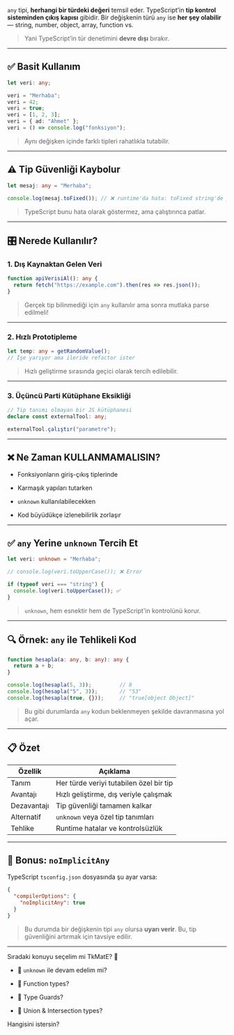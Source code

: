 
`any` tipi, **herhangi bir türdeki değeri** temsil eder. TypeScript’in **tip kontrol sisteminden çıkış kapısı** gibidir. Bir değişkenin türü `any` ise **her şey olabilir** — string, number, object, array, function vs.

> Yani TypeScript’in tür denetimini **devre dışı** bırakır.

---

## ✅ Basit Kullanım

```ts
let veri: any;

veri = "Merhaba";
veri = 42;
veri = true;
veri = [1, 2, 3];
veri = { ad: "Ahmet" };
veri = () => console.log("fonksiyon");
```

> Aynı değişken içinde farklı tipleri rahatlıkla tutabilir.

---

## ⚠️ Tip Güvenliği Kaybolur

```ts
let mesaj: any = "Merhaba";

console.log(mesaj.toFixed()); // ❌ runtime'da hata: toFixed string'de yok!
```

> TypeScript bunu hata olarak göstermez, ama çalıştırınca patlar.

---

## 🎛️ Nerede Kullanılır?

### 1. **Dış Kaynaktan Gelen Veri**

```ts
function apiVerisiAl(): any {
  return fetch("https://example.com").then(res => res.json());
}
```

> Gerçek tip bilinmediği için `any` kullanılır ama sonra mutlaka parse edilmeli!

---

### 2. **Hızlı Prototipleme**

```ts
let temp: any = getRandomValue();
// İşe yarıyor ama ileride refactor ister
```

> Hızlı geliştirme sırasında geçici olarak tercih edilebilir.

---

### 3. **Üçüncü Parti Kütüphane Eksikliği**

```ts
// Tip tanımı olmayan bir JS kütüphanesi
declare const externalTool: any;

externalTool.çalıştır("parametre");
```

---

## ❌ Ne Zaman KULLANMAMALISIN?

- Fonksiyonların giriş-çıkış tiplerinde
    
- Karmaşık yapıları tutarken
    
- `unknown` kullanılabilecekken
    
- Kod büyüdükçe izlenebilirlik zorlaşır
    

---

## ✅ `any` Yerine `unknown` Tercih Et

```ts
let veri: unknown = "Merhaba";

// console.log(veri.toUpperCase()); ❌ Error

if (typeof veri === "string") {
  console.log(veri.toUpperCase()); ✅
}
```

> `unknown`, hem esnektir hem de TypeScript'in kontrolünü korur.

---

## 🔍 Örnek: `any` ile Tehlikeli Kod

```ts
function hesapla(a: any, b: any): any {
  return a + b;
}

console.log(hesapla(5, 3));         // 8
console.log(hesapla("5", 3));       // "53"
console.log(hesapla(true, {}));     // "true[object Object]"
```

> Bu gibi durumlarda `any` kodun beklenmeyen şekilde davranmasına yol açar.

---

## 📋 Özet

|Özellik|Açıklama|
|---|---|
|Tanım|Her türde veriyi tutabilen özel bir tip|
|Avantajı|Hızlı geliştirme, dış veriyle çalışmak|
|Dezavantajı|Tip güvenliği tamamen kalkar|
|Alternatif|`unknown` veya özel tip tanımları|
|Tehlike|Runtime hatalar ve kontrolsüzlük|

---

## 🚀 Bonus: `noImplicitAny`

TypeScript `tsconfig.json` dosyasında şu ayar varsa:

```json
{
  "compilerOptions": {
    "noImplicitAny": true
  }
}
```

> Bu durumda bir değişkenin tipi `any` olursa **uyarı verir**. Bu, tip güvenliğini artırmak için tavsiye edilir.

---

Sıradaki konuyu seçelim mi TkMatE? 🎯

- 🔸 `unknown` ile devam edelim mi?
    
- 🔸 Function types?
    
- 🔸 Type Guards?
    
- 🔸 Union & Intersection types?
    

Hangisini istersin?
